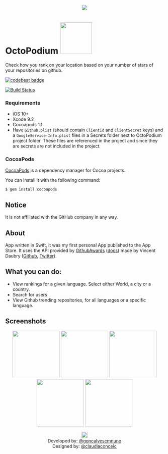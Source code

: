 <p align="center">
  <img src="https://user-images.githubusercontent.com/3007012/33797011-e1a04d0e-dcf7-11e7-973f-8ec3e4b826ed.png">
</p>

<h1> OctoPodium
  <a target="_blank" href="https://itunes.apple.com/pt/app/octopodium/id1077519133">
  <img src="https://user-images.githubusercontent.com/3007012/34075523-2523a6b0-e2c1-11e7-8652-13447ab1690e.jpg" width="100px">
  </a>
</h1>

Check how you rank on your location based on your number of stars of your repositories on github.

[![codebeat badge](https://codebeat.co/badges/38fdc289-fb25-4596-a2f7-05feafde381b)](https://codebeat.co/projects/github-com-nunogoncalves-ios-octopodium)

[![Build Status](https://travis-ci.org/nunogoncalves/iOS-OctoPodium.svg?branch=master)](https://travis-ci.org/nunogoncalves/iOS-OctoPodium)

### Requirements
- iOS 10+
- Xcode 9.2
- Cocoapods 1.1
- Have `Github.plist` (should contain `ClientId` and `ClientSecret` keys) and a `GoogleService-Info.plist` files in a Secrets folder next to OctoPodium project folder. These files are referenced in the project and since they are secrets are not included in the project.

### CocoaPods

[CocoaPods](http://cocoapods.org) is a dependency manager for Cocoa projects.

You can install it with the following command:

```bash
$ gem install cocoapods
```

## Notice
It is not affiliated with the GitHub company in any way.

## About
App written in Swift, it was my first personal App published to the App Store.
It uses the API provided by [GithubAwards](http://github-awards.com/) ([docs](http://github-awards.com/docs)) made by Vincent Daubry ([Github](https://github.com/vdaubry), [Twitter](https://twitter.com/vdaubry)).

## What you can do:
- View rankings for a given language. Select either World, a city or a country.
- Search for users
- View Github trending repositories, for all languages or a specific language.

## Screenshots
<p align="center">
  <img src="https://user-images.githubusercontent.com/3007012/33797018-2584b078-dcf8-11e7-8442-76782753dc80.png" width="150px">
  <img src="https://user-images.githubusercontent.com/3007012/33797017-256bb1d6-dcf8-11e7-9ce4-0f04bb6ada7b.png" width="150px">
  <img src="https://user-images.githubusercontent.com/3007012/33797019-259ce242-dcf8-11e7-9509-705f3e070f80.gif" width="150px">
  <img src="https://user-images.githubusercontent.com/3007012/33797036-81bbf3d8-dcf8-11e7-9e7c-0b9fc5ca69e6.png" width="150px">
  <img src="https://user-images.githubusercontent.com/3007012/33797020-25b66280-dcf8-11e7-9395-5f4059a62be8.png" width="150px">
</p>

<p align="center">
  <img src="https://user-images.githubusercontent.com/3007012/33797028-5a4b25b2-dcf8-11e7-8516-47dcdde83c03.png" width="20px"></br>
  Developed by: <a target="_blank" href="https://twitter.com/goncalvescmnuno">@goncalvescmnuno<a/>
  </br>
  Designed by: <a target="_blank" href="https://twitter.com/claudiaconceic">@claudiaconceic<a/>
</p>

